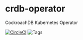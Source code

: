 # crdb-operator
CockroachDB Kubernetes Operator

[![CircleCI](https://circleci.com/gh/smartmachine/crdb-operator/tree/master.svg?style=svg)](https://circleci.com/gh/smartmachine/crdb-operator/tree/master)  ![Tags](https://img.shields.io/github/tag/smartmachine/crdb-operator.svg?label=Latest%20Tag&style=social)

